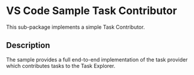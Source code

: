 # VS Code Sample Task Contributor

This sub-package implements a simple Task Contributor.

## Description

The sample provides a full end-to-end implementation of the task provider which contributes tasks to the Task Explorer.
